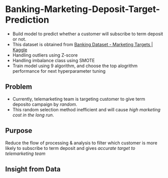 # Banking-Marketing-Deposit-Target-Prediction
* Build model to predict whether a customer will subscribe to term deposit or not.
* This dataset is obtained from [Banking Dataset - Marketing Targets | Kaggle](https://www.kaggle.com/datasets/prakharrathi25/banking-dataset-marketing-targets)
* Handling outliers using Z-score
* Handling imbalance class using SMOTE
* Train model using 9 algorithm, and choose the top alogrithm performance for next hyperparameter tuning

## Problem
* Currently, telemarketing team is targeting customer to give term deposito campaign by *random*.
* This random selection method inefficient and will cause *high marketing cost in the long run*.

## Purpose
Reduce the flow of processing & analysis to filter which customer is more likely to subscribe to term deposit and gives *accurate target to telemarketing team*

## Insight from Data
